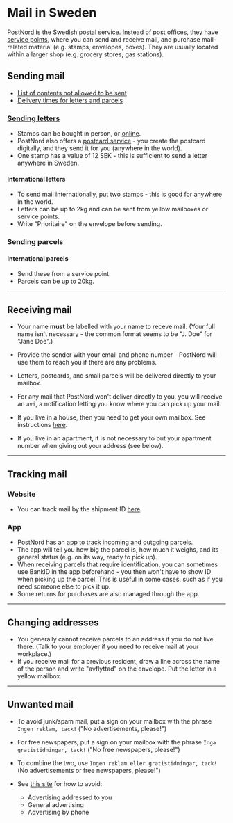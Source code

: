 # Mail in Sweden

[PostNord](https://www.postnord.se/en) is the Swedish postal service. 
Instead of post offices, they have [service points](https://www.postnord.se/en/our-tools/find-service-point), where you can send and receive mail, and purchase mail-related material (e.g. stamps, envelopes, boxes). 
They are usually located within a larger shop (e.g. grocery stores, gas stations).

## Sending mail

- [List of contents not allowed to be sent](https://www.postnord.se/en/sending/preparations/what-may-be-sent)
- [Delivery times for letters and parcels](https://www.postnord.se/en/our-tools/search-delivery-times)

### [Sending letters](https://www.postnord.se/en/sending/letters-and-postcards/letter)

- Stamps can be bought in person, or [online](https://shop.postnord.se/ebutik/).
- PostNord also offers a [postcard service](https://www.postnord.se/en/sending/letters-and-postcards/postcards) - you create the postcard digitally, and they send it for you (anywhere in the world).
- One stamp has a value of 12 SEK - this is sufficient to send a letter anywhere in Sweden.

#### International letters

- To send mail internationally, put two stamps - this is good for anywhere in the world.
- Letters can be up to 2kg and can be sent from yellow mailboxes or service points.
- Write "Prioritaire" on the envelope before sending.


### Sending parcels

#### International parcels

- Send these from a service point.
- Parcels can be up to 20kg.

---

## Receiving mail

- Your name **must** be labelled with your name to receve mail. (Your full name isn't necessary - the common format seems to be "J. Doe" for "Jane Doe".)
- Provide the sender with your email and phone number - PostNord will use them to reach you if there are any problems.

- Letters, postcards, and small parcels will be delivered directly to your mailbox.
- For any mail that PostNord won't deliver directly to you, you will receive an `avi`, a notification letting you know where you can pick up your mail.

- If you live in a house, then you need to get your own mailbox. See instructions [here](https://www.postnord.se/en/receiving/mail-delivery/mailboxes-at-freestanding-homes-and-townhouses).
- If you live in an apartment, it is not necessary to put your apartment number when giving out your address (see below).

---

## Tracking mail

### Website

- You can track mail by the shipment ID [here](https://www.postnord.se/en/our-tools/track-and-trace).

### App

- PostNord has an [app to track incoming and outgoing parcels](https://www.postnord.se/en/our-tools/postnord-app).
- The app will tell you how big the parcel is, how much it weighs, and its general status (e.g. on its way, ready to pick up).
- When receiving parcels that require identification, you can sometimes use BankID in the app beforehand - you then won't have to show ID when picking up the parcel. 
This is useful in some cases, such as if you need someone else to pick it up.
- Some returns for purchases are also managed through the app.

---

## Changing addresses

- You generally cannot receive parcels to an address if you do not live there. (Talk to your employer if you need to receive mail at your workplace.)
- If you receive mail for a previous resident, draw a line across the name of the person and write "avflyttad" on the envelope. Put the letter in a yellow mailbox.

---

## Unwanted mail

- To avoid junk/spam mail, put a sign on your mailbox with the phrase `Ingen reklam, tack!` ("No advertisements, please!")
- For free newspapers, put a sign on your mailbox with the phrase `Inga gratistidningar, tack!` ("No free newspapers, please!")
- To combine the two, use `Ingen reklam eller gratistidningar, tack!` (No advertisements or free newspapers, please!")

- See [this site](https://www.hallakonsument.se/konsumentratt/sa-slipper-du-fa-oonskad-reklam/) for how to avoid:
  - Advertising addressed to you
  - General advertising
  - Advertising by phone


